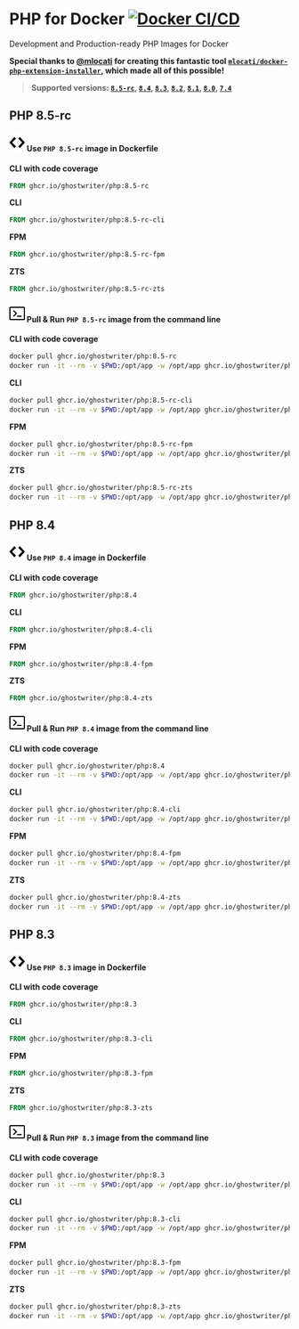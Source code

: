 # PHP for Docker [![Docker CI/CD](https://github.com/ghostwriter/php/actions/workflows/docker-build-push.yml/badge.svg)](https://github.com/ghostwriter/php/actions/workflows/docker-build-push.yml)

Development and Production-ready PHP Images for Docker

**Special thanks to [@mlocati](https://github.com/mlocati) for creating this fantastic tool [`mlocati/docker-php-extension-installer`](https://github.com/mlocati/docker-php-extension-installer), which made all of this possible!**

> **Supported versions: [`8.5-rc`](#-use-php-85-rc-image-in-dockerfile), [`8.4`](#-use-php-84-image-in-dockerfile), [`8.3`](#-use-php-83-image-in-dockerfile), [`8.2`](#-use-php-82-image-in-dockerfile), [`8.1`](#-use-php-81-image-in-dockerfile), [`8.0`](#-use-php-80-image-in-dockerfile), [`7.4`](#-use-php-74-image-in-dockerfile)**

## PHP 8.5-rc

#### ![Code](resource/icons/code.svg) Use `PHP 8.5-rc` image in Dockerfile

**CLI with code coverage**
```Dockerfile
FROM ghcr.io/ghostwriter/php:8.5-rc
```
**CLI**
```Dockerfile
FROM ghcr.io/ghostwriter/php:8.5-rc-cli
```
**FPM**
```Dockerfile
FROM ghcr.io/ghostwriter/php:8.5-rc-fpm
```
**ZTS**
```Dockerfile
FROM ghcr.io/ghostwriter/php:8.5-rc-zts
```

#### ![Terminal](resource/icons/terminal.svg) Pull & Run `PHP 8.5-rc` image from the command line

**CLI with code coverage**
```sh
docker pull ghcr.io/ghostwriter/php:8.5-rc
docker run -it --rm -v $PWD:/opt/app -w /opt/app ghcr.io/ghostwriter/php:8.5-rc php -v
```
**CLI**
```sh
docker pull ghcr.io/ghostwriter/php:8.5-rc-cli
docker run -it --rm -v $PWD:/opt/app -w /opt/app ghcr.io/ghostwriter/php:8.5-rc-cli php -v
```
**FPM**
```sh
docker pull ghcr.io/ghostwriter/php:8.5-rc-fpm
docker run -it --rm -v $PWD:/opt/app -w /opt/app ghcr.io/ghostwriter/php:8.5-rc-fpm php -v
```
**ZTS**
```sh
docker pull ghcr.io/ghostwriter/php:8.5-rc-zts
docker run -it --rm -v $PWD:/opt/app -w /opt/app ghcr.io/ghostwriter/php:8.5-rc-zts php -v
```

## PHP 8.4

#### ![Code](resource/icons/code.svg) Use `PHP 8.4` image in Dockerfile

**CLI with code coverage**
```Dockerfile
FROM ghcr.io/ghostwriter/php:8.4
```
**CLI**
```Dockerfile
FROM ghcr.io/ghostwriter/php:8.4-cli
```
**FPM**
```Dockerfile
FROM ghcr.io/ghostwriter/php:8.4-fpm
```
**ZTS**
```Dockerfile
FROM ghcr.io/ghostwriter/php:8.4-zts
```

#### ![Terminal](resource/icons/terminal.svg) Pull & Run `PHP 8.4` image from the command line

**CLI with code coverage**
```sh
docker pull ghcr.io/ghostwriter/php:8.4
docker run -it --rm -v $PWD:/opt/app -w /opt/app ghcr.io/ghostwriter/php:8.4 php -v
```
**CLI**
```sh
docker pull ghcr.io/ghostwriter/php:8.4-cli
docker run -it --rm -v $PWD:/opt/app -w /opt/app ghcr.io/ghostwriter/php:8.4-cli php -v
```
**FPM**
```sh
docker pull ghcr.io/ghostwriter/php:8.4-fpm
docker run -it --rm -v $PWD:/opt/app -w /opt/app ghcr.io/ghostwriter/php:8.4-fpm php -v
```
**ZTS**
```sh
docker pull ghcr.io/ghostwriter/php:8.4-zts
docker run -it --rm -v $PWD:/opt/app -w /opt/app ghcr.io/ghostwriter/php:8.4-zts php -v
```

## PHP 8.3

#### ![Code](resource/icons/code.svg) Use `PHP 8.3` image in Dockerfile

**CLI with code coverage**
```Dockerfile
FROM ghcr.io/ghostwriter/php:8.3
```
**CLI**
```Dockerfile
FROM ghcr.io/ghostwriter/php:8.3-cli
```
**FPM**
```Dockerfile
FROM ghcr.io/ghostwriter/php:8.3-fpm
```
**ZTS**
```Dockerfile
FROM ghcr.io/ghostwriter/php:8.3-zts
```

#### ![Terminal](resource/icons/terminal.svg) Pull & Run `PHP 8.3` image from the command line

**CLI with code coverage**
```sh
docker pull ghcr.io/ghostwriter/php:8.3
docker run -it --rm -v $PWD:/opt/app -w /opt/app ghcr.io/ghostwriter/php:8.3 php -v
```
**CLI**
```sh
docker pull ghcr.io/ghostwriter/php:8.3-cli
docker run -it --rm -v $PWD:/opt/app -w /opt/app ghcr.io/ghostwriter/php:8.3-cli php -v
```
**FPM**
```sh
docker pull ghcr.io/ghostwriter/php:8.3-fpm
docker run -it --rm -v $PWD:/opt/app -w /opt/app ghcr.io/ghostwriter/php:8.3-fpm php -v
```
**ZTS**
```sh
docker pull ghcr.io/ghostwriter/php:8.3-zts
docker run -it --rm -v $PWD:/opt/app -w /opt/app ghcr.io/ghostwriter/php:8.3-zts php -v
```
